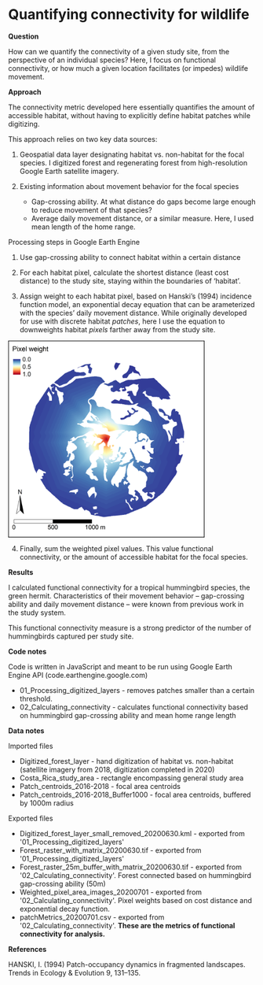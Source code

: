 # Quantifying connectivity for wildlife

**Question**

How can we quantify the connectivity of a given study site, from the perspective of an individual species? Here, I focus on functional connectivity, or how much a given location facilitates (or impedes) wildlife movement.

**Approach**

The connectivity metric developed here essentially quantifies the amount of accessible habitat, without having to explicitly define habitat patches while digitizing.

This approach relies on two key data sources:

1.	Geospatial data layer designating habitat vs. non-habitat for the focal species. I digitized forest and regenerating forest from high-resolution Google Earth satellite imagery.

2.	Existing information about movement behavior for the focal species
    -	Gap-crossing ability. At what distance do gaps become large enough to reduce movement of that species? 
    -	Average daily movement distance, or a similar measure. Here, I used mean length of the home range.

Processing steps in Google Earth Engine

1.	Use gap-crossing ability to connect habitat within a certain distance

2.	For each habitat pixel, calculate the shortest distance (least cost distance) to the study site, staying within the boundaries of ‘habitat’.

3.	Assign weight to each habitat pixel, based on Hanski’s (1994) incidence function model, an exponential decay equation that can be arameterized with the species’ daily movement distance. While originally developed for use with discrete habitat *patches*, here I use the equation to downweights habitat *pixels* farther away from the study site.

<img src="Pixel_weight_map.png" width="400" height="400" align="center">

4.	Finally, sum the weighted pixel values. This value functional connectivity, or the amount of accessible habitat for the focal species.

**Results**

I calculated functional connectivity for a tropical hummingbird species, the green hermit. Characteristics of their movement behavior – gap-crossing ability and daily movement distance – were known from previous work in the study system.

This functional connectivity measure is a strong predictor of the number of hummingbirds captured per study site.

**Code notes**

Code is written in JavaScript and meant to be run using Google Earth Engine API (code.earthengine.google.com)

- 01_Processing_digitized_layers - removes patches smaller than a certain threshold.
- 02_Calculating_connectivity - calculates functional connectivity based on hummingbird gap-crossing ability and mean home range length

**Data notes**

Imported files
- Digitized_forest_layer - hand digitization of habitat vs. non-habitat (satellite imagery from 2018, digitization completed in 2020)
- Costa_Rica_study_area - rectangle encompassing general study area
- Patch_centroids_2016-2018 - focal area centroids
- Patch_centroids_2016-2018_Buffer1000 - focal area centroids, buffered by 1000m radius

Exported files
- Digitized_forest_layer_small_removed_20200630.kml - exported from '01_Processing_digitized_layers'
- Forest_raster_with_matrix_20200630.tif - exported from '01_Processing_digitized_layers'
- Forest_raster_25m_buffer_with_matrix_20200630.tif - exported from '02_Calculating_connectivity'. Forest connected based on hummingbird gap-crossing ability (50m)
- Weighted_pixel_area_images_20200701 - exported from '02_Calculating_connectivity'. Pixel weights based on cost distance and exponential decay function.
- patchMetrics_20200701.csv - exported from '02_Calculating_connectivity'. **These are the metrics of functional connectivity for analysis.**

**References**

HANSKI, I. (1994) Patch-occupancy dynamics in fragmented landscapes. Trends in Ecology & Evolution 9, 131–135.
